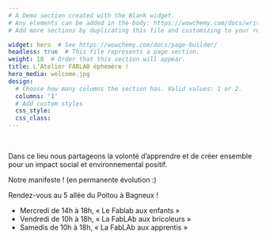 ```yaml
---
# A Demo section created with the Blank widget.
# Any elements can be added in the body: https://wowchemy.com/docs/writing-markdown-latex/
# Add more sections by duplicating this file and customizing to your requirements.

widget: hero  # See https://wowchemy.com/docs/page-builder/
headless: true  # This file represents a page section.
weight: 10  # Order that this section will appear.
title: L’Atelier FABLAB éphémère !
hero_media: welcome.jpg
design:
  # Choose how many columns the section has. Valid values: 1 or 2.
  columns: '1'
  # Add custom styles
  css_style:
  css_class:
---
```


<br>

Dans ce lieu nous partageons la volonté d’apprendre et de créer ensemble pour un impact social et environnemental positif.

Notre manifeste ! (en permanente évolution :)

Rendez-vous au 5 allée du Poitou à Bagneux !
* Mercredi de 14h à 18h, « Le Fablab aux enfants »
*  Vendredi de 10h à 18h, « La FabLAb aux bricoleurs »
*  Samedis de 10h à 18h, « La FabLAb aux apprentis »
